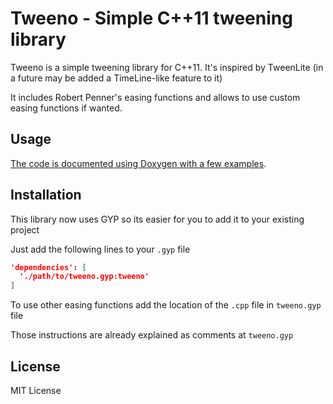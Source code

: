 # Tweeno - Simple C++11 tweening library

Tweeno is a simple tweening library for C++11. It's inspired by TweenLite (in a future may be added a TimeLine-like feature to it)

It includes Robert Penner's easing functions and allows to use custom easing functions if wanted.

## Usage

[The code is documented using Doxygen with a few examples](http://alv-c.github.io/Tweeno/html/).

## Installation

This library now uses GYP so its easier for you to add it to your existing project

Just add the following lines to your `.gyp` file

```json
'dependencies': [
  './path/to/tweeno.gyp:tweeno'
]
```

To use other easing functions add the location of the `.cpp` file in `tweeno.gyp` file

Those instructions are already explained as comments at `tweeno.gyp`

## License

MIT License
